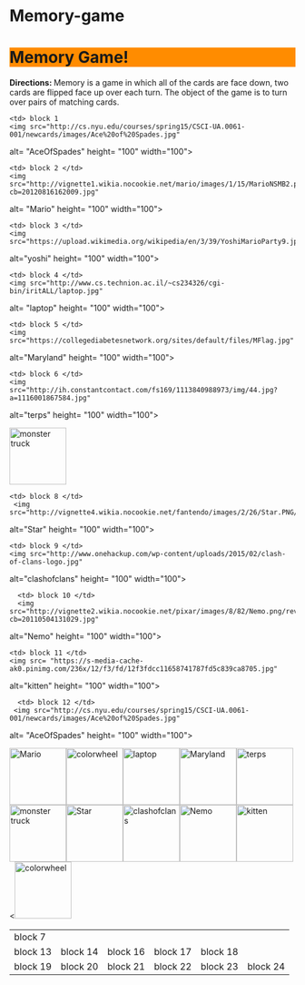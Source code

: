 # Memory-game
<!DOCTYPE html>
<html>
<html lang= "en-US">
  <head>
  <meta charset= "utf-8">
  <title> Memory Game </title>
  </head>
  
  <body>
  <h1 style= "background-color: #FF8C00"> Memory Game! </h1>
  <p> <b> Directions: </b> Memory is a game in which all of the cards are face down, two cards are flipped face up over each turn. The object of the game is to turn over pairs of matching cards. </p>
  </body>
<table style= "width:100%">
  <tr>
  
    <td> block 1 
    <img src="http://cs.nyu.edu/courses/spring15/CSCI-UA.0061-001/newcards/images/Ace%20of%20Spades.jpg"
alt= "AceOfSpades" height= "100" width="100"> </td>

    <td> block 2 </td>
    <img src="http://vignette1.wikia.nocookie.net/mario/images/1/15/MarioNSMB2.png/revision/latest?cb=20120816162009.jpg"
alt= "Mario" height= "100" width="100">

    <td> block 3 </td>
    <img src="https://upload.wikimedia.org/wikipedia/en/3/39/YoshiMarioParty9.jpg"
alt="yoshi" height= "100" width="100">

    <td> block 4 </td>
    <img src="http://www.cs.technion.ac.il/~cs234326/cgi-bin/iritALL/laptop.jpg"
alt= "laptop" height= "100" width="100">

    <td> block 5 </td>
    <img src="https://collegediabetesnetwork.org/sites/default/files/MFlag.jpg"
alt="Maryland" height= "100" width="100">
    
    <td> block 6 </td>
    <img src="http://ih.constantcontact.com/fs169/1113840988973/img/44.jpg?a=1116001867584.jpg"
alt="terps" height= "100" width="100">
  </tr>
  
  <tr>
    <td> block 7 </td>
    <img src="http://media.hamptonroads.com/cache/files/images/1020581000.jpg"
alt= "monster truck" height= "100" width="100">
 
    <td> block 8 </td>
     <img src="http://vignette4.wikia.nocookie.net/fantendo/images/2/26/Star.PNG/revision/20090803173255.jpg"
alt="Star" height= "100" width="100">

    <td> block 9 </td>
    <img src="http://www.onehackup.com/wp-content/uploads/2015/02/clash-of-clans-logo.jpg"
alt="clashofclans" height= "100" width="100">
   
      <td> block 10 </td>
      <img src="http://vignette2.wikia.nocookie.net/pixar/images/8/82/Nemo.png/revision/latest?cb=20110504131029.jpg"
alt="Nemo" height= "100" width="100">
    
    <td> block 11 </td>
    <img src= "https://s-media-cache-ak0.pinimg.com/236x/12/f3/fd/12f3fdcc11658741787fd5c839ca8705.jpg"
alt="kitten" height= "100" width="100">
  
      <td> block 12 </td>
     <img src="http://cs.nyu.edu/courses/spring15/CSCI-UA.0061-001/newcards/images/Ace%20of%20Spades.jpg"
alt= "AceOfSpades" height= "100" width="100">
  </tr>
  
  <tr>
  <td> block 13 </td>
    <img src="http://vignette1.wikia.nocookie.net/mario/images/1/15/MarioNSMB2.png/revision/latest?cb=20120816162009.jpg"
alt= "Mario" height= "100" width="100">
 
  <td> block 14 </td>
  <img src="http://www.clker.com/cliparts/x/m/R/a/7/o/rainbow-of-colors.svg"
alt="colorwheel" height="100" width="100>

  <td> block 15 </td>
  <img src="https://upload.wikimedia.org/wikipedia/en/3/39/YoshiMarioParty9.png"
alt="yoshi" height= "100" width="100">
  
  <td> block 16 </td>
  <img src="http://www.cs.technion.ac.il/~cs234326/cgi-bin/iritALL/laptop.jpg"
alt= "laptop" height= "100" width="100">

  <td> block 17 </td>
  <img src="https://collegediabetesnetwork.org/sites/default/files/MFlag.png"
alt="Maryland" height= "100" width="100">

  <td> block 18 </td>
  <img src="http://ih.constantcontact.com/fs169/1113840988973/img/44.jpg?a=1116001867584"
alt="terps" height= "100" width="100">
  </tr>
  
  <tr>
  <td> block 19 </td>
<img src="http://media.hamptonroads.com/cache/files/images/1020581000.jpg"
alt= "monster truck" height= "100" width="100">

  <td> block 20 </td>
  <img src="http://vignette4.wikia.nocookie.net/fantendo/images/2/26/Star.PNG/revision/20090803173255"
alt="Star" height= "100" width="100">

  <td> block 21 </td>
  <img src="http://www.onehackup.com/wp-content/uploads/2015/02/clash-of-clans-logo.jpg"
alt="clashofclans" height= "100" width="100">

  <td> block 22 </td>
    <img src="http://vignette2.wikia.nocookie.net/pixar/images/8/82/Nemo.png/revision/latest?cb=20110504131029"
alt="Nemo" height= "100" width="100">

  <td> block 23 </td>
  <img src= "https://s-media-cache-ak0.pinimg.com/236x/12/f3/fd/12f3fdcc11658741787fd5c839ca8705.jpg"
alt="kitten" height= "100" width="100">

  <td> block 24 </td>
    <<img src="http://www.clker.com/cliparts/x/m/R/a/7/o/rainbow-of-colors.svg"
alt="colorwheel" height= "100" width= "100">

  </tr>
</table>

  </html>
